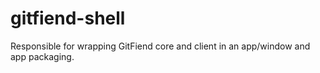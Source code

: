 # gitfiend-shell
Responsible for wrapping GitFiend core and client in an app/window and app packaging.
